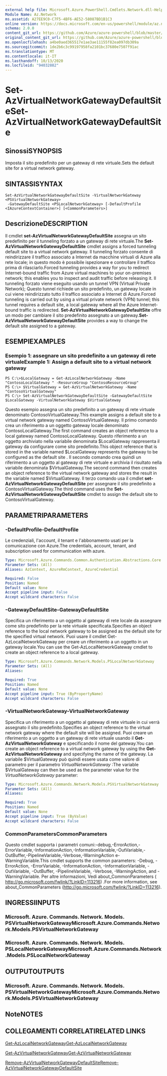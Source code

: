```yaml
---
external help file: Microsoft.Azure.PowerShell.Cmdlets.Network.dll-Help.xml
Module Name: Az.Network
ms.assetid: A27EE9C0-C7F5-4BF6-AE52-58087BD1B1C3
online version: https://docs.microsoft.com/en-us/powershell/module/az.network/set-azvirtualnetworkgatewaydefaultsite
schema: 2.0.0
content_git_url: https://github.com/Azure/azure-powershell/blob/master/src/Network/Network/help/Set-AzVirtualNetworkGatewayDefaultSite.md
original_content_git_url: https://github.com/Azure/azure-powershell/blob/master/src/Network/Network/help/Set-AzVirtualNetworkGatewayDefaultSite.md
ms.openlocfilehash: a4be0aed365517e1ae3ae11155f82ea097db309a
ms.sourcegitcommit: 1de2b6c3c99197958fa2101bc37680e7507f91ac
ms.translationtype: MT
ms.contentlocale: it-IT
ms.lasthandoff: 10/13/2020
ms.locfileid: "94032882"
---
```

# <span data-ttu-id="aef34-101">Set-AzVirtualNetworkGatewayDefaultSite</span><span class="sxs-lookup"><span data-stu-id="aef34-101">Set-AzVirtualNetworkGatewayDefaultSite</span></span>

## <span data-ttu-id="aef34-102">Sinossi</span><span class="sxs-lookup"><span data-stu-id="aef34-102">SYNOPSIS</span></span>
<span data-ttu-id="aef34-103">Imposta il sito predefinito per un gateway di rete virtuale.</span><span class="sxs-lookup"><span data-stu-id="aef34-103">Sets the default site for a virtual network gateway.</span></span>

## <span data-ttu-id="aef34-104">SINTASSI</span><span class="sxs-lookup"><span data-stu-id="aef34-104">SYNTAX</span></span>

```
Set-AzVirtualNetworkGatewayDefaultSite -VirtualNetworkGateway <PSVirtualNetworkGateway>
 -GatewayDefaultSite <PSLocalNetworkGateway> [-DefaultProfile <IAzureContextContainer>] [<CommonParameters>]
```

## <span data-ttu-id="aef34-105">Descrizione</span><span class="sxs-lookup"><span data-stu-id="aef34-105">DESCRIPTION</span></span>
<span data-ttu-id="aef34-106">Il cmdlet **set-AzVirtualNetworkGatewayDefaultSite** assegna un sito predefinito per il tunneling forzato a un gateway di rete virtuale.</span><span class="sxs-lookup"><span data-stu-id="aef34-106">The **Set-AzVirtualNetworkGatewayDefaultSite** cmdlet assigns a forced tunneling default site to a virtual network gateway.</span></span>
<span data-ttu-id="aef34-107">Il tunneling forzato consente di reindirizzare il traffico associato a Internet da macchine virtuali di Azure alla rete locale; in questo modo è possibile ispezionare e controllare il traffico prima di rilasciarlo.</span><span class="sxs-lookup"><span data-stu-id="aef34-107">Forced tunneling provides a way for you to redirect Internet-bound traffic from Azure virtual machines to your on-premises network; this enables you to inspect and audit traffic before releasing it.</span></span>
<span data-ttu-id="aef34-108">Il tunneling forzato viene eseguito usando un tunnel VPN (Virtual Private Network); Questo tunnel richiede un sito predefinito, un gateway locale in cui viene reindirizzato tutto il traffico associato a Internet di Azure.</span><span class="sxs-lookup"><span data-stu-id="aef34-108">Forced tunneling is carried out by using a virtual private network (VPN) tunnel; this tunnel requires a default site, a local gateway where all the Azure Internet-bound traffic is redirected.</span></span>
<span data-ttu-id="aef34-109">**Set-AzVirtualNetworkGatewayDefaultSite** offre un modo per cambiare il sito predefinito assegnato a un gateway.</span><span class="sxs-lookup"><span data-stu-id="aef34-109">**Set-AzVirtualNetworkGatewayDefaultSite** provides a way to change the default site assigned to a gateway.</span></span>

## <span data-ttu-id="aef34-110">ESEMPI</span><span class="sxs-lookup"><span data-stu-id="aef34-110">EXAMPLES</span></span>

### <span data-ttu-id="aef34-111">Esempio 1: assegnare un sito predefinito a un gateway di rete virtuale</span><span class="sxs-lookup"><span data-stu-id="aef34-111">Example 1: Assign a default site to a virtual network gateway</span></span>
```
PS C:\>$LocalGateway = Get-AzLocalNetworkGateway -Name "ContosoLocalGateway " -ResourceGroup "ContosoResourceGroup"
PS C:\> $VirtualGateway = Get-AzVirtualNetworkGateway -Name "ContosoVirtualGateway"
PS C:\> Set-AzVirtualNetworkGatewayDefaultSite -GatewayDefaultSite $LocalGateway -VirtualNetworkGateway $VirtualGateway
```

<span data-ttu-id="aef34-112">Questo esempio assegna un sito predefinito a un gateway di rete virtuale denominato ContosoVirtualGateway.</span><span class="sxs-lookup"><span data-stu-id="aef34-112">This example assigns a default site to a virtual network gateway named ContosoVirtualGateway.</span></span>
<span data-ttu-id="aef34-113">Il primo comando crea un riferimento a un oggetto gateway locale denominato ContosoLocalGateway.</span><span class="sxs-lookup"><span data-stu-id="aef34-113">The first command creates an object reference to a local gateway named ContosoLocalGateway.</span></span>
<span data-ttu-id="aef34-114">Questo riferimento a un oggetto archiviato nella variabile denominata $LocalGateway rappresenta il gateway da configurare come sito predefinito.</span><span class="sxs-lookup"><span data-stu-id="aef34-114">This object reference that is stored in the variable named $LocalGateway represents the gateway to be configured as the default site .</span></span>
<span data-ttu-id="aef34-115">Il secondo comando crea quindi un riferimento a un oggetto al gateway di rete virtuale e archivia il risultato nella variabile denominata $VirtualGateway.</span><span class="sxs-lookup"><span data-stu-id="aef34-115">The second command then creates an object reference to the virtual network gateway and stores the result in the variable named $VirtualGateway.</span></span>
<span data-ttu-id="aef34-116">Il terzo comando usa il cmdlet **set-AzVirtualNetworkGatewayDefaultSite** per assegnare il sito predefinito a ContosoVirtualGateway.</span><span class="sxs-lookup"><span data-stu-id="aef34-116">The third command uses the **Set-AzVirtualNetworkGatewayDefaultSite** cmdlet to assign the default site to ContosoVirtualGateway.</span></span>

## <span data-ttu-id="aef34-117">PARAMETRI</span><span class="sxs-lookup"><span data-stu-id="aef34-117">PARAMETERS</span></span>

### <span data-ttu-id="aef34-118">-DefaultProfile</span><span class="sxs-lookup"><span data-stu-id="aef34-118">-DefaultProfile</span></span>
<span data-ttu-id="aef34-119">Le credenziali, l'account, il tenant e l'abbonamento usati per la comunicazione con Azure.</span><span class="sxs-lookup"><span data-stu-id="aef34-119">The credentials, account, tenant, and subscription used for communication with azure.</span></span>

```yaml
Type: Microsoft.Azure.Commands.Common.Authentication.Abstractions.Core.IAzureContextContainer
Parameter Sets: (All)
Aliases: AzContext, AzureRmContext, AzureCredential

Required: False
Position: Named
Default value: None
Accept pipeline input: False
Accept wildcard characters: False
```

### <span data-ttu-id="aef34-120">-GatewayDefaultSite</span><span class="sxs-lookup"><span data-stu-id="aef34-120">-GatewayDefaultSite</span></span>
<span data-ttu-id="aef34-121">Specifica un riferimento a un oggetto al gateway di rete locale da assegnare come sito predefinito per la rete virtuale specificata.</span><span class="sxs-lookup"><span data-stu-id="aef34-121">Specifies an object reference to the local network gateway to be assigned as the default site for the specified virtual network.</span></span>
<span data-ttu-id="aef34-122">Puoi usare il cmdlet Get-AzLocalNetworkGateway per creare un riferimento a un oggetto in un gateway locale.</span><span class="sxs-lookup"><span data-stu-id="aef34-122">You can use the Get-AzLocalNetworkGateway cmdlet to create an object reference to a local gateway.</span></span>

```yaml
Type: Microsoft.Azure.Commands.Network.Models.PSLocalNetworkGateway
Parameter Sets: (All)
Aliases:

Required: True
Position: Named
Default value: None
Accept pipeline input: True (ByPropertyName)
Accept wildcard characters: False
```

### <span data-ttu-id="aef34-123">-VirtualNetworkGateway</span><span class="sxs-lookup"><span data-stu-id="aef34-123">-VirtualNetworkGateway</span></span>
<span data-ttu-id="aef34-124">Specifica un riferimento a un oggetto al gateway di rete virtuale in cui verrà assegnato il sito predefinito.</span><span class="sxs-lookup"><span data-stu-id="aef34-124">Specifies an object reference to the virtual network gateway where the default site will be assigned.</span></span>
<span data-ttu-id="aef34-125">Puoi creare un riferimento a un oggetto a un gateway di rete virtuale usando il **Get-AzVirtualNetworkGateway** e specificando il nome del gateway.</span><span class="sxs-lookup"><span data-stu-id="aef34-125">You can create an object reference to a virtual network gateway by using the **Get-AzVirtualNetworkGateway** and specifying the name of the gateway.</span></span>
<span data-ttu-id="aef34-126">La variabile $VirtualGateway può quindi essere usata come valore di parametro per il parametro *VirtualNetworkGateway* :</span><span class="sxs-lookup"><span data-stu-id="aef34-126">The variable $VirtualGateway can then be used as the parameter value for the *VirtualNetworkGateway* parameter:</span></span>

```yaml
Type: Microsoft.Azure.Commands.Network.Models.PSVirtualNetworkGateway
Parameter Sets: (All)
Aliases:

Required: True
Position: Named
Default value: None
Accept pipeline input: True (ByValue)
Accept wildcard characters: False
```

### <span data-ttu-id="aef34-127">CommonParameters</span><span class="sxs-lookup"><span data-stu-id="aef34-127">CommonParameters</span></span>
<span data-ttu-id="aef34-128">Questo cmdlet supporta i parametri comuni:-debug,-ErrorAction,-ErrorVariable,-InformationAction,-InformationVariable,-OutVariable,-OutBuffer,-PipelineVariable,-Verbose,-WarningAction e-WarningVariable.</span><span class="sxs-lookup"><span data-stu-id="aef34-128">This cmdlet supports the common parameters: -Debug, -ErrorAction, -ErrorVariable, -InformationAction, -InformationVariable, -OutVariable, -OutBuffer, -PipelineVariable, -Verbose, -WarningAction, and -WarningVariable.</span></span> <span data-ttu-id="aef34-129">Per altre informazioni, Vedi about_CommonParameters ( http://go.microsoft.com/fwlink/?LinkID=113216) .</span><span class="sxs-lookup"><span data-stu-id="aef34-129">For more information, see about_CommonParameters (http://go.microsoft.com/fwlink/?LinkID=113216).</span></span>

## <span data-ttu-id="aef34-130">INGRESSI</span><span class="sxs-lookup"><span data-stu-id="aef34-130">INPUTS</span></span>

### <span data-ttu-id="aef34-131">Microsoft. Azure. Commands. Network. Models. PSVirtualNetworkGateway</span><span class="sxs-lookup"><span data-stu-id="aef34-131">Microsoft.Azure.Commands.Network.Models.PSVirtualNetworkGateway</span></span>

### <span data-ttu-id="aef34-132">Microsoft. Azure. Commands. Network. Models. PSLocalNetworkGateway</span><span class="sxs-lookup"><span data-stu-id="aef34-132">Microsoft.Azure.Commands.Network.Models.PSLocalNetworkGateway</span></span>

## <span data-ttu-id="aef34-133">OUTPUT</span><span class="sxs-lookup"><span data-stu-id="aef34-133">OUTPUTS</span></span>

### <span data-ttu-id="aef34-134">Microsoft. Azure. Commands. Network. Models. PSVirtualNetworkGateway</span><span class="sxs-lookup"><span data-stu-id="aef34-134">Microsoft.Azure.Commands.Network.Models.PSVirtualNetworkGateway</span></span>

## <span data-ttu-id="aef34-135">Note</span><span class="sxs-lookup"><span data-stu-id="aef34-135">NOTES</span></span>

## <span data-ttu-id="aef34-136">COLLEGAMENTI CORRELATI</span><span class="sxs-lookup"><span data-stu-id="aef34-136">RELATED LINKS</span></span>

[<span data-ttu-id="aef34-137">Get-AzLocalNetworkGateway</span><span class="sxs-lookup"><span data-stu-id="aef34-137">Get-AzLocalNetworkGateway</span></span>](./Get-AzLocalNetworkGateway.md)

[<span data-ttu-id="aef34-138">Get-AzVirtualNetworkGateway</span><span class="sxs-lookup"><span data-stu-id="aef34-138">Get-AzVirtualNetworkGateway</span></span>](./Get-AzVirtualNetworkGateway.md)

[<span data-ttu-id="aef34-139">Remove-AzVirtualNetworkGatewayDefaultSite</span><span class="sxs-lookup"><span data-stu-id="aef34-139">Remove-AzVirtualNetworkGatewayDefaultSite</span></span>](./Remove-AzVirtualNetworkGatewayDefaultSite.md)


